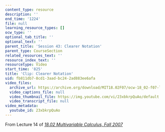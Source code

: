 ```yaml
---
content_type: resource
description: ''
end_time: '1224'
file: null
learning_resource_types: []
ocw_type: ''
optional_tab_title: ''
optional_text: ''
parent_title: 'Session 43: Clearer Notation'
parent_type: CourseSection
related_resources_text: ''
resource_index_text: ''
resourcetype: Video
start_time: '825'
title: 'Clip: Clearer Notation'
uid: fb811db7-8cd1-3aad-bc24-2ad883ee6afa
video_files:
  archive_url: https://archive.org/download/MIT18.02F07/ocw-18_02-f07-lec14_300k.mp4
  video_captions_file: null
  video_thumbnail_file: https://img.youtube.com/vi/23xbkrpQuAo/default.jpg
  video_transcript_file: null
video_metadata:
  youtube_id: 23xbkrpQuAo
---
```


From Lecture 14 of [_18.02 Multivariable Calculus, Fall 2007_](/courses/18-02-multivariable-calculus-fall-2007/video_galleries/video-lectures)



